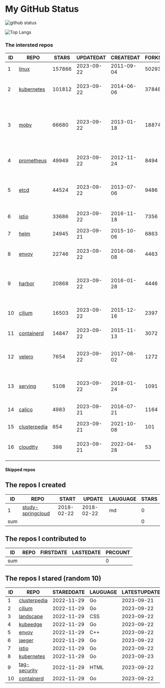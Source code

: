 # My GitHub Status

<img src="https://github-readme-stats-1.yihong0618.vercel.app/api?username=daoqingniu&show_icons=true&&&hide_title=true&count_private=true" alt="github status" />

![Top Langs](https://github-readme-stats-1.yihong0618.vercel.app/api/top-langs/?username=daoqingniu&layout=compact)

<!--START_SECTION:github_repos-->
### The intersted repos
| ID |                              REPO                               | STARS  | UPDATEDAT  | CREATEDAT  | FORKSCOUNT |                                              DESCRIPTIONS                                              |
|----|-----------------------------------------------------------------|--------|------------|------------|------------|--------------------------------------------------------------------------------------------------------|
|  1 | [linux](https://github.com/torvalds/linux)                      | 157866 | 2023-09-22 | 2011-09-04 |      50293 | Linux kernel source tree                                                                               |
|  2 | [kubernetes](https://github.com/kubernetes/kubernetes)          | 101812 | 2023-09-22 | 2014-06-06 |      37848 | Production-Grade Container Scheduling and Management                                                   |
|  3 | [moby](https://github.com/moby/moby)                            |  66680 | 2023-09-22 | 2013-01-18 |      18874 | Moby Project - a collaborative project for the container ecosystem to assemble container-based systems |
|  4 | [prometheus](https://github.com/prometheus/prometheus)          |  49949 | 2023-09-22 | 2012-11-24 |       8494 | The Prometheus monitoring system and time series database.                                             |
|  5 | [etcd](https://github.com/etcd-io/etcd)                         |  44524 | 2023-09-22 | 2013-07-06 |       9486 | Distributed reliable key-value store for the most critical data of a distributed system                |
|  6 | [istio](https://github.com/istio/istio)                         |  33686 | 2023-09-22 | 2016-11-18 |       7356 | Connect, secure, control, and observe services.                                                        |
|  7 | [helm](https://github.com/helm/helm)                            |  24945 | 2023-09-21 | 2015-10-06 |       6863 | The Kubernetes Package Manager                                                                         |
|  8 | [envoy](https://github.com/envoyproxy/envoy)                    |  22746 | 2023-09-22 | 2016-08-08 |       4463 | Cloud-native high-performance edge/middle/service proxy                                                |
|  9 | [harbor](https://github.com/goharbor/harbor)                    |  20868 | 2023-09-22 | 2016-01-28 |       4446 | An open source trusted cloud native registry project that stores, signs, and scans content.            |
| 10 | [cilium](https://github.com/cilium/cilium)                      |  16503 | 2023-09-22 | 2015-12-16 |       2397 | eBPF-based Networking, Security, and Observability                                                     |
| 11 | [containerd](https://github.com/containerd/containerd)          |  14847 | 2023-09-22 | 2015-11-13 |       3072 | An open and reliable container runtime                                                                 |
| 12 | [velero](https://github.com/vmware-tanzu/velero)                |   7654 | 2023-09-22 | 2017-08-02 |       1272 | Backup and migrate Kubernetes applications and their persistent volumes                                |
| 13 | [serving](https://github.com/knative/serving)                   |   5108 | 2023-09-22 | 2018-01-24 |       1091 | Kubernetes-based, scale-to-zero, request-driven compute                                                |
| 14 | [calico](https://github.com/projectcalico/calico)               |   4983 | 2023-09-21 | 2016-07-21 |       1164 | Cloud native networking and network security                                                           |
| 15 | [clusterpedia](https://github.com/clusterpedia-io/clusterpedia) |    654 | 2023-09-21 | 2021-10-08 |        101 | The Encyclopedia of Kubernetes clusters                                                                |
| 16 | [cloudtty](https://github.com/cloudtty/cloudtty)                |    398 | 2023-09-21 | 2022-04-28 |         53 | A Friendly Kubernetes CloudShell (Web Terminal) !                                                      |



#### Skipped repos
<!--END_SECTION:github_repos-->

<!--START_SECTION:my_github-->
## The repos I created
| ID  |                                 REPO                                 |   START    |   UPDATE   | LAUGUAGE | STARS |
|-----|----------------------------------------------------------------------|------------|------------|----------|-------|
|   1 | [study-springcloud](https://github.com/daoqingniu/study-springcloud) | 2018-02-22 | 2018-02-22 | md       |     0 |
| sum |                                                                      |            |            |          |     0 |

## The repos I contributed to
| ID  | REPO | FIRSTDATE | LASTEDATE | PRCOUNT |
|-----|------|-----------|-----------|---------|
| sum |      |           |           |       0 |

## The repos I stared (random 10)
| ID |                              REPO                               | STAREDDATE | LAUGUAGE | LATESTUPDATE |
|----|-----------------------------------------------------------------|------------|----------|--------------|
|  1 | [clusterpedia](https://github.com/clusterpedia-io/clusterpedia) | 2022-11-29 | Go       | 2023-09-21   |
|  2 | [cilium](https://github.com/cilium/cilium)                      | 2022-11-29 | Go       | 2023-09-22   |
|  3 | [landscape](https://github.com/cncf/landscape)                  | 2022-11-29 | CSS      | 2023-09-22   |
|  4 | [kubeedge](https://github.com/kubeedge/kubeedge)                | 2022-11-29 | Go       | 2023-09-22   |
|  5 | [envoy](https://github.com/envoyproxy/envoy)                    | 2022-11-29 | C++      | 2023-09-22   |
|  6 | [jaeger](https://github.com/jaegertracing/jaeger)               | 2022-11-29 | Go       | 2023-09-22   |
|  7 | [istio](https://github.com/istio/istio)                         | 2022-11-29 | Go       | 2023-09-22   |
|  8 | [kubernetes](https://github.com/kubernetes/kubernetes)          | 2022-11-29 | Go       | 2023-09-23   |
|  9 | [tag-security](https://github.com/cncf/tag-security)            | 2022-11-29 | HTML     | 2023-09-22   |
| 10 | [containerd](https://github.com/containerd/containerd)          | 2022-11-29 | Go       | 2023-09-22   |

<!--END_SECTION:my_github-->

